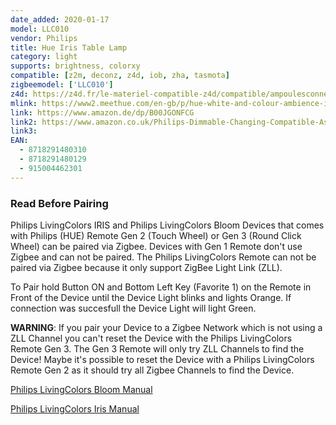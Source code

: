 ```yaml
---
date_added: 2020-01-17
model: LLC010
vendor: Philips
title: Hue Iris Table Lamp
category: light
supports: brightness, colorxy
compatible: [z2m, deconz, z4d, iob, zha, tasmota]
zigbeemodel: ['LLC010']
z4d: https://z4d.fr/le-materiel-compatible-z4d/compatible/ampoulesconnecteswhiteambiancee27-
mlink: https://www2.meethue.com/en-gb/p/hue-white-and-colour-ambience-iris-table-lamp/7199960PU
link: https://www.amazon.de/dp/B00JGONFCG
link2: https://www.amazon.co.uk/Philips-Dimmable-Changing-Compatible-Assistant/dp/B00IVZZBDC
link3: 
EAN:
  - 8718291480310
  - 8718291480129
  - 915004462301
---
```

### Read Before Pairing
Philips LivingColors IRIS and Philips LivingColors Bloom Devices that comes with
Philips (HUE) Remote Gen 2 (Touch Wheel) or Gen 3 (Round Click Wheel) can be paired via Zigbee.
Devices with Gen 1 Remote don't use Zigbee and can not be paired.
The Philips LivingColors Remote can not be paired via Zigbee because it only support ZigBee Light Link (ZLL).

To Pair hold Button ON and Bottom Left Key (Favorite 1) on the Remote in Front of the Device until
the Device Light blinks and lights Orange. If connection was succesfull the Device Light will light Green.

**WARNING**: If you pair your Device to a Zigbee Network which is not using a ZLL Channel
you can't reset the Device with the Philips LivingColors Remote Gen 3.
The Gen 3 Remote will only try ZLL Channels to find the Device! Maybe it's possible to reset
the Device with a Philips LivingColors Remote Gen 2 as it should try all Zigbee Channels to find the Device.

[Philips LivingColors Bloom Manual](https://www.download.p4c.philips.com/files/7/7099760pu/7099760pu_dfu_eng.pdf)

[Philips LivingColors Iris Manual](https://www.download.p4c.philips.com/files/7/7099930ph/7099930ph_dfu_eng.pdf)

